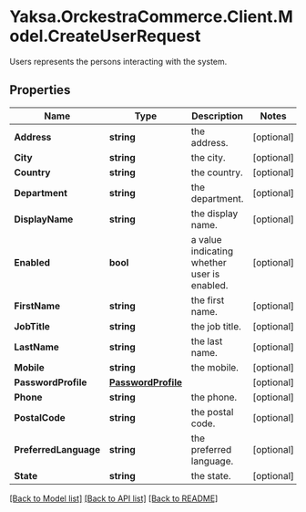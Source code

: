 # Yaksa.OrckestraCommerce.Client.Model.CreateUserRequest
Users represents the persons interacting with the system.

## Properties

Name | Type | Description | Notes
------------ | ------------- | ------------- | -------------
**Address** | **string** | the address. | [optional] 
**City** | **string** | the city. | [optional] 
**Country** | **string** | the country. | [optional] 
**Department** | **string** | the department. | [optional] 
**DisplayName** | **string** | the display name. | [optional] 
**Enabled** | **bool** | a value indicating whether user is enabled. | [optional] 
**FirstName** | **string** | the first name. | [optional] 
**JobTitle** | **string** | the job title. | [optional] 
**LastName** | **string** | the last name. | [optional] 
**Mobile** | **string** | the mobile. | [optional] 
**PasswordProfile** | [**PasswordProfile**](PasswordProfile.md) |  | [optional] 
**Phone** | **string** | the phone. | [optional] 
**PostalCode** | **string** | the postal code. | [optional] 
**PreferredLanguage** | **string** | the preferred language. | [optional] 
**State** | **string** | the state. | [optional] 

[[Back to Model list]](../README.md#documentation-for-models) [[Back to API list]](../README.md#documentation-for-api-endpoints) [[Back to README]](../README.md)

